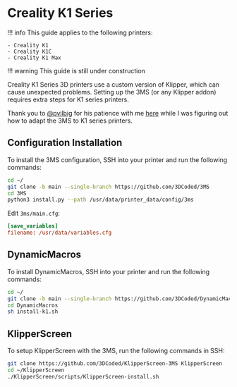# Creality K1 Series

!!! info
    This guide applies to the following printers:

    - Creality K1
    - Creality K1C
    - Creality K1 Max

!!! warning
    This guide is still under construction

Creality K1 Series 3D printers use a custom version of Klipper, which can cause unexpected problems. Setting up the 3MS (or any Klipper addon) requires extra steps for K1 series printers.

Thank you to [@pvilbig](https://github.com/pvilbig) for his patience with me [here](https://github.com/3DCoded/3MS/discussions/3) while I was figuring out how to adapt the 3MS to K1 series printers.

## Configuration Installation

To install the 3MS configuration, SSH into your printer and run the following commands:

```sh
cd ~/
git clone -b main --single-branch https://github.com/3DCoded/3MS
cd 3MS
python3 install.py --path /usr/data/printer_data/config/3ms
```

Edit `3ms/main.cfg`:

```cfg
[save_variables]
filename: /usr/data/variables.cfg
```

## DynamicMacros

To install DynamicMacros, SSH into your printer and run the following commands:

```sh
cd ~/
git clone -b main --single-branch https://github.com/3DCoded/DynamicMacros
cd DynamicMacros
sh install-k1.sh
```

## KlipperScreen

To setup KlipperScreen with the 3MS, run the following commands in SSH:

```sh
git clone https://github.com/3DCoded/KlipperScreen-3MS KlipperScreen
cd ~/KlipperScreen
./KlipperScreen/scripts/KlipperScreen-install.sh
```